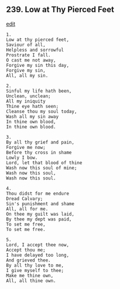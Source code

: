 
## 239.  Low at Thy Pierced Feet
[edit](https://docs.google.com/document/d/1rzRINFxTc6OxatPWzsEpklaRNOeyl8C_/edit?mode=html)




    1.
    Low at thy pierced feet, 
    Saviour of all, 
    Helpless and sorrowful 
    Prostrate I fall. 
    O cast me not away, 
    Forgive my sin this day, 
    Forgive my sin, 
    All, all my sin. 

    2.
    Sinful my life hath been, 
    Unclean, unclean; 
    All my iniquity 
    Thine eye hath seen; 
    Cleanse thou my soul today, 
    Wash all my sin away 
    In thine own blood, 
    In thine own blood. 

    3.
    By all thy grief and pain, 
    Forgive me now; 
    Before thy cross in shame 
    Lowly I bow. 
    Lord, let that blood of thine 
    Wash now this soul of mine; 
    Wash now this soul, 
    Wash now this soul. 

    4.
    Thou didst for me endure 
    Dread Calvary; 
    Sin's punishment and shame 
    All, all for me. 
    On thee my guilt was laid, 
    By thee my dept was paid, 
    To set me free, 
    To set me free. 

    5.
    Lord, I accept thee now, 
    Accept thou me; 
    I have delayed too long, 
    And grieved thee. 
    By all thy love to me, 
    I give myself to thee; 
    Make me thine own, 
    All, all thine own.
